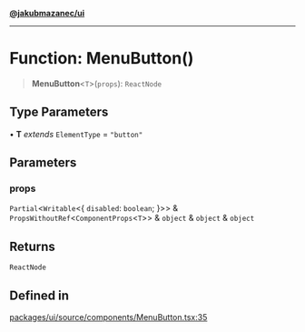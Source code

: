[**@jakubmazanec/ui**](../README.md)

---

# Function: MenuButton()

> **MenuButton**\<`T`\>(`props`): `ReactNode`

## Type Parameters

• **T** _extends_ `ElementType` = `"button"`

## Parameters

### props

`Partial`\<`Writable`\<\{ `disabled`: `boolean`; \}\>\> &
`PropsWithoutRef`\<`ComponentProps`\<`T`\>\> & `object` & `object` & `object`

## Returns

`ReactNode`

## Defined in

[packages/ui/source/components/MenuButton.tsx:35](https://github.com/jakubmazanec/tools/blob/077fa4993ebe623b1c463499cc41912353ae6eb1/packages/ui/source/components/MenuButton.tsx#L35)
